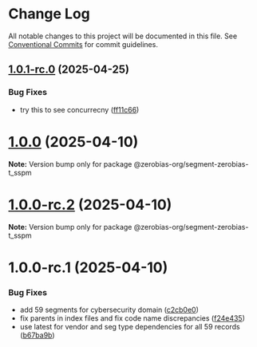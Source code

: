 # Change Log

All notable changes to this project will be documented in this file.
See [Conventional Commits](https://conventionalcommits.org) for commit guidelines.

## [1.0.1-rc.0](https://github.com/zerobias-org/segment/compare/@zerobias-org/segment-zerobias-t_sspm@1.0.0...@zerobias-org/segment-zerobias-t_sspm@1.0.1-rc.0) (2025-04-25)


### Bug Fixes

* try this to see concurrecny ([ff11c66](https://github.com/zerobias-org/segment/commit/ff11c66d67cb9f185098fd640d4139178d29ae22))





# [1.0.0](https://github.com/zerobias-org/segment/compare/@zerobias-org/segment-zerobias-t_sspm@1.0.0-rc.2...@zerobias-org/segment-zerobias-t_sspm@1.0.0) (2025-04-10)

**Note:** Version bump only for package @zerobias-org/segment-zerobias-t_sspm





# [1.0.0-rc.2](https://github.com/zerobias-org/segment/compare/@zerobias-org/segment-zerobias-t_sspm@1.0.0-rc.1...@zerobias-org/segment-zerobias-t_sspm@1.0.0-rc.2) (2025-04-10)

**Note:** Version bump only for package @zerobias-org/segment-zerobias-t_sspm





# 1.0.0-rc.1 (2025-04-10)


### Bug Fixes

* add 59 segments for cybersecurity domain ([c2cb0e0](https://github.com/zerobias-org/segment/commit/c2cb0e0c1f1eabb51d7f5a6ae6db98c1516fcdbe))
* fix parents in index files and fix code name discrepancies ([f24e435](https://github.com/zerobias-org/segment/commit/f24e4352453caaa05074cc6bb66ee8ed21a4f11d))
* use latest for vendor and seg type dependencies for all 59 records ([b67ba9b](https://github.com/zerobias-org/segment/commit/b67ba9bed7a90fad3b084161ebc603b5b35214b8))
